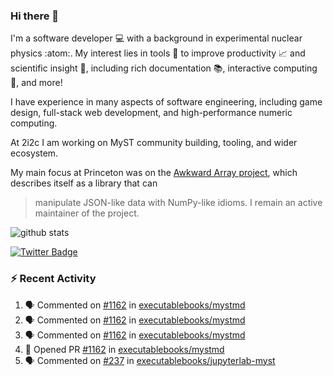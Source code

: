 ### Hi there 👋 

I'm a software developer 💻 with a background in experimental nuclear physics :atom:. My interest lies in tools :wrench: to improve productivity :chart_with_upwards_trend: and scientific insight :telescope:, including rich documentation 📚, interactive computing 🧮, and more! 

I have experience in many aspects of software engineering, including game design, full-stack web development, and high-performance numeric computing. 

At 2i2c I am working on MyST community building, tooling, and wider ecosystem. 

My main focus at Princeton was on the [Awkward Array project](awkward-array.org/), which describes itself as a library that can 
> manipulate JSON-like data with NumPy-like idioms. I remain an active maintainer of the project. 

![github stats](https://github-readme-stats.vercel.app/api?username=agoose77&show_icons=true&hide_rank=true&hide_title=true&bg_color=30,e76445,904e95&text_color=efe3ec&icon_color=efe3ec)
<!--
**agoose77/agoose77** is a ✨ _special_ ✨ repository because its `README.md` (this file) appears on your GitHub profile.

Here are some ideas to get you started:

- 🔭 I’m currently working on ...
- 🌱 I’m currently learning ...
- 👯 I’m looking to collaborate on ...
- 🤔 I’m looking for help with ...
- 💬 Ask me about ...
- 📫 How to reach me: ...
- 😄 Pronouns: ...
- ⚡ Fun fact: ...
-->

[![Twitter Badge](https://img.shields.io/twitter/follow/agoose77?style=flat-square&logo=Twitter&logoColor=white&color=cornflowerblue)](https://twitter.com/agoose77)

### :zap: Recent Activity

<!--START_SECTION:activity-->
1. 🗣 Commented on [#1162](https://github.com/executablebooks/mystmd/pull/1162#issuecomment-2077439353) in [executablebooks/mystmd](https://github.com/executablebooks/mystmd)
2. 🗣 Commented on [#1162](https://github.com/executablebooks/mystmd/pull/1162#issuecomment-2077407594) in [executablebooks/mystmd](https://github.com/executablebooks/mystmd)
3. 🗣 Commented on [#1162](https://github.com/executablebooks/mystmd/pull/1162#issuecomment-2077393012) in [executablebooks/mystmd](https://github.com/executablebooks/mystmd)
4. 💪 Opened PR [#1162](https://github.com/executablebooks/mystmd/pull/1162) in [executablebooks/mystmd](https://github.com/executablebooks/mystmd)
5. 🗣 Commented on [#237](https://github.com/executablebooks/jupyterlab-myst/pull/237#issuecomment-2077237742) in [executablebooks/jupyterlab-myst](https://github.com/executablebooks/jupyterlab-myst)
<!--END_SECTION:activity-->

